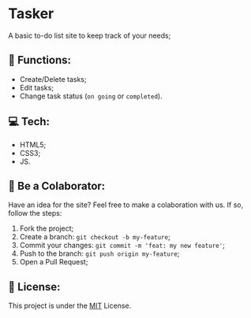 # Tasker
A basic to-do list site to keep track of your needs;

## 🔧 Functions:
- Create/Delete tasks;
- Edit tasks;
- Change task status (```on going``` or ```completed```).

## 💻 Tech:
- HTML5;
- CSS3;
- JS.

## 💛 Be a Colaborator:
Have an idea for the site? Feel free to make a colaboration with us.
If so, follow the steps:
1. Fork the project;
2. Create a branch: ```git checkout -b my-feature```;
3. Commit your changes: ```git commit -m 'feat: my new feature'```;
4. Push to the branch: ```git push origin my-feature```;
5. Open a Pull Request;

## 📄 License:

This project is under the [MIT](LICENSE) License.
